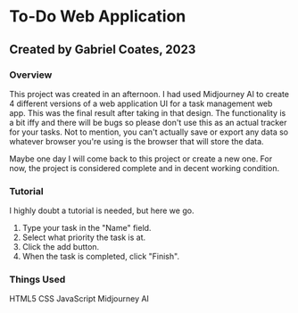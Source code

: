 # To-Do Web Application
## Created by Gabriel Coates, 2023

### Overview
This project was created in an afternoon. I had used Midjourney AI to create 4 different versions of a web application UI for a task management web app. This was the final result after taking in that design. The functionality is a bit iffy and there will be bugs so please don't use this as an actual tracker for your tasks. Not to mention, you can't actually save or export any data so whatever browser you're using is the browser that will store the data.

Maybe one day I will come back to this project or create a new one. For now, the project is considered complete and in decent working condition.

### Tutorial
I highly doubt a tutorial is needed, but here we go.

1. Type your task in the "Name" field.
2. Select what priority the task is at.
3. Click the add button.
4. When the task is completed, click "Finish".

### Things Used
HTML5
CSS
JavaScript
Midjourney AI

